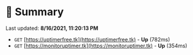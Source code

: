 # 📖 Summary
Last updated: **8/16/2021, 11:20:13 PM**

- `GET` [https://uptimerfree.tk](https://uptimerfree.tk) - **Up** (782ms)
- `GET` [https://monitoruptimer.tk](https://monitoruptimer.tk) - **Up** (354ms)
